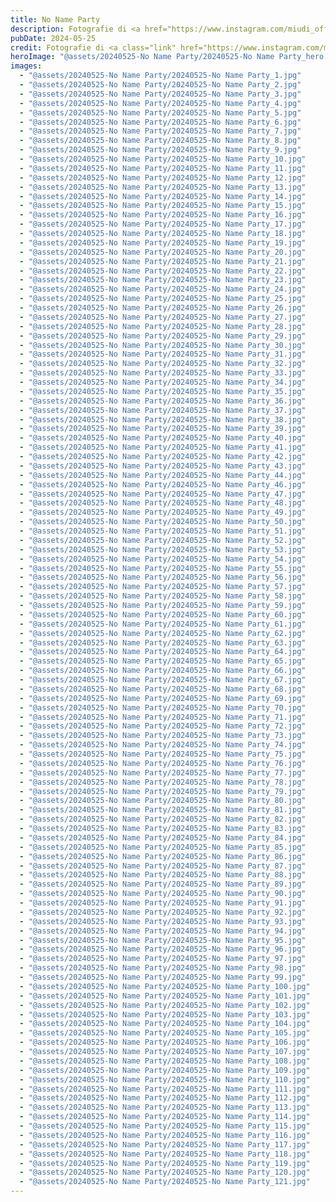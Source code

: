```yaml
---
title: No Name Party
description: Fotografie di <a href="https://www.instagram.com/miudi_official_ph/">@miudi_official_ph</a>
pubDate: 2024-05-25
credit: Fotografie di <a class="link" href="https://www.instagram.com/miudi_official_ph/">@miudi_official_ph</a>
heroImage: "@assets/20240525-No Name Party/20240525-No Name Party_hero.jpg"
images:
  - "@assets/20240525-No Name Party/20240525-No Name Party_1.jpg"
  - "@assets/20240525-No Name Party/20240525-No Name Party_2.jpg"
  - "@assets/20240525-No Name Party/20240525-No Name Party_3.jpg"
  - "@assets/20240525-No Name Party/20240525-No Name Party_4.jpg"
  - "@assets/20240525-No Name Party/20240525-No Name Party_5.jpg"
  - "@assets/20240525-No Name Party/20240525-No Name Party_6.jpg"
  - "@assets/20240525-No Name Party/20240525-No Name Party_7.jpg"
  - "@assets/20240525-No Name Party/20240525-No Name Party_8.jpg"
  - "@assets/20240525-No Name Party/20240525-No Name Party_9.jpg"
  - "@assets/20240525-No Name Party/20240525-No Name Party_10.jpg"
  - "@assets/20240525-No Name Party/20240525-No Name Party_11.jpg"
  - "@assets/20240525-No Name Party/20240525-No Name Party_12.jpg"
  - "@assets/20240525-No Name Party/20240525-No Name Party_13.jpg"
  - "@assets/20240525-No Name Party/20240525-No Name Party_14.jpg"
  - "@assets/20240525-No Name Party/20240525-No Name Party_15.jpg"
  - "@assets/20240525-No Name Party/20240525-No Name Party_16.jpg"
  - "@assets/20240525-No Name Party/20240525-No Name Party_17.jpg"
  - "@assets/20240525-No Name Party/20240525-No Name Party_18.jpg"
  - "@assets/20240525-No Name Party/20240525-No Name Party_19.jpg"
  - "@assets/20240525-No Name Party/20240525-No Name Party_20.jpg"
  - "@assets/20240525-No Name Party/20240525-No Name Party_21.jpg"
  - "@assets/20240525-No Name Party/20240525-No Name Party_22.jpg"
  - "@assets/20240525-No Name Party/20240525-No Name Party_23.jpg"
  - "@assets/20240525-No Name Party/20240525-No Name Party_24.jpg"
  - "@assets/20240525-No Name Party/20240525-No Name Party_25.jpg"
  - "@assets/20240525-No Name Party/20240525-No Name Party_26.jpg"
  - "@assets/20240525-No Name Party/20240525-No Name Party_27.jpg"
  - "@assets/20240525-No Name Party/20240525-No Name Party_28.jpg"
  - "@assets/20240525-No Name Party/20240525-No Name Party_29.jpg"
  - "@assets/20240525-No Name Party/20240525-No Name Party_30.jpg"
  - "@assets/20240525-No Name Party/20240525-No Name Party_31.jpg"
  - "@assets/20240525-No Name Party/20240525-No Name Party_32.jpg"
  - "@assets/20240525-No Name Party/20240525-No Name Party_33.jpg"
  - "@assets/20240525-No Name Party/20240525-No Name Party_34.jpg"
  - "@assets/20240525-No Name Party/20240525-No Name Party_35.jpg"
  - "@assets/20240525-No Name Party/20240525-No Name Party_36.jpg"
  - "@assets/20240525-No Name Party/20240525-No Name Party_37.jpg"
  - "@assets/20240525-No Name Party/20240525-No Name Party_38.jpg"
  - "@assets/20240525-No Name Party/20240525-No Name Party_39.jpg"
  - "@assets/20240525-No Name Party/20240525-No Name Party_40.jpg"
  - "@assets/20240525-No Name Party/20240525-No Name Party_41.jpg"
  - "@assets/20240525-No Name Party/20240525-No Name Party_42.jpg"
  - "@assets/20240525-No Name Party/20240525-No Name Party_43.jpg"
  - "@assets/20240525-No Name Party/20240525-No Name Party_44.jpg"
  - "@assets/20240525-No Name Party/20240525-No Name Party_46.jpg"
  - "@assets/20240525-No Name Party/20240525-No Name Party_47.jpg"
  - "@assets/20240525-No Name Party/20240525-No Name Party_48.jpg"
  - "@assets/20240525-No Name Party/20240525-No Name Party_49.jpg"
  - "@assets/20240525-No Name Party/20240525-No Name Party_50.jpg"
  - "@assets/20240525-No Name Party/20240525-No Name Party_51.jpg"
  - "@assets/20240525-No Name Party/20240525-No Name Party_52.jpg"
  - "@assets/20240525-No Name Party/20240525-No Name Party_53.jpg"
  - "@assets/20240525-No Name Party/20240525-No Name Party_54.jpg"
  - "@assets/20240525-No Name Party/20240525-No Name Party_55.jpg"
  - "@assets/20240525-No Name Party/20240525-No Name Party_56.jpg"
  - "@assets/20240525-No Name Party/20240525-No Name Party_57.jpg"
  - "@assets/20240525-No Name Party/20240525-No Name Party_58.jpg"
  - "@assets/20240525-No Name Party/20240525-No Name Party_59.jpg"
  - "@assets/20240525-No Name Party/20240525-No Name Party_60.jpg"
  - "@assets/20240525-No Name Party/20240525-No Name Party_61.jpg"
  - "@assets/20240525-No Name Party/20240525-No Name Party_62.jpg"
  - "@assets/20240525-No Name Party/20240525-No Name Party_63.jpg"
  - "@assets/20240525-No Name Party/20240525-No Name Party_64.jpg"
  - "@assets/20240525-No Name Party/20240525-No Name Party_65.jpg"
  - "@assets/20240525-No Name Party/20240525-No Name Party_66.jpg"
  - "@assets/20240525-No Name Party/20240525-No Name Party_67.jpg"
  - "@assets/20240525-No Name Party/20240525-No Name Party_68.jpg"
  - "@assets/20240525-No Name Party/20240525-No Name Party_69.jpg"
  - "@assets/20240525-No Name Party/20240525-No Name Party_70.jpg"
  - "@assets/20240525-No Name Party/20240525-No Name Party_71.jpg"
  - "@assets/20240525-No Name Party/20240525-No Name Party_72.jpg"
  - "@assets/20240525-No Name Party/20240525-No Name Party_73.jpg"
  - "@assets/20240525-No Name Party/20240525-No Name Party_74.jpg"
  - "@assets/20240525-No Name Party/20240525-No Name Party_75.jpg"
  - "@assets/20240525-No Name Party/20240525-No Name Party_76.jpg"
  - "@assets/20240525-No Name Party/20240525-No Name Party_77.jpg"
  - "@assets/20240525-No Name Party/20240525-No Name Party_78.jpg"
  - "@assets/20240525-No Name Party/20240525-No Name Party_79.jpg"
  - "@assets/20240525-No Name Party/20240525-No Name Party_80.jpg"
  - "@assets/20240525-No Name Party/20240525-No Name Party_81.jpg"
  - "@assets/20240525-No Name Party/20240525-No Name Party_82.jpg"
  - "@assets/20240525-No Name Party/20240525-No Name Party_83.jpg"
  - "@assets/20240525-No Name Party/20240525-No Name Party_84.jpg"
  - "@assets/20240525-No Name Party/20240525-No Name Party_85.jpg"
  - "@assets/20240525-No Name Party/20240525-No Name Party_86.jpg"
  - "@assets/20240525-No Name Party/20240525-No Name Party_87.jpg"
  - "@assets/20240525-No Name Party/20240525-No Name Party_88.jpg"
  - "@assets/20240525-No Name Party/20240525-No Name Party_89.jpg"
  - "@assets/20240525-No Name Party/20240525-No Name Party_90.jpg"
  - "@assets/20240525-No Name Party/20240525-No Name Party_91.jpg"
  - "@assets/20240525-No Name Party/20240525-No Name Party_92.jpg"
  - "@assets/20240525-No Name Party/20240525-No Name Party_93.jpg"
  - "@assets/20240525-No Name Party/20240525-No Name Party_94.jpg"
  - "@assets/20240525-No Name Party/20240525-No Name Party_95.jpg"
  - "@assets/20240525-No Name Party/20240525-No Name Party_96.jpg"
  - "@assets/20240525-No Name Party/20240525-No Name Party_97.jpg"
  - "@assets/20240525-No Name Party/20240525-No Name Party_98.jpg"
  - "@assets/20240525-No Name Party/20240525-No Name Party_99.jpg"
  - "@assets/20240525-No Name Party/20240525-No Name Party_100.jpg"
  - "@assets/20240525-No Name Party/20240525-No Name Party_101.jpg"
  - "@assets/20240525-No Name Party/20240525-No Name Party_102.jpg"
  - "@assets/20240525-No Name Party/20240525-No Name Party_103.jpg"
  - "@assets/20240525-No Name Party/20240525-No Name Party_104.jpg"
  - "@assets/20240525-No Name Party/20240525-No Name Party_105.jpg"
  - "@assets/20240525-No Name Party/20240525-No Name Party_106.jpg"
  - "@assets/20240525-No Name Party/20240525-No Name Party_107.jpg"
  - "@assets/20240525-No Name Party/20240525-No Name Party_108.jpg"
  - "@assets/20240525-No Name Party/20240525-No Name Party_109.jpg"
  - "@assets/20240525-No Name Party/20240525-No Name Party_110.jpg"
  - "@assets/20240525-No Name Party/20240525-No Name Party_111.jpg"
  - "@assets/20240525-No Name Party/20240525-No Name Party_112.jpg"
  - "@assets/20240525-No Name Party/20240525-No Name Party_113.jpg"
  - "@assets/20240525-No Name Party/20240525-No Name Party_114.jpg"
  - "@assets/20240525-No Name Party/20240525-No Name Party_115.jpg"
  - "@assets/20240525-No Name Party/20240525-No Name Party_116.jpg"
  - "@assets/20240525-No Name Party/20240525-No Name Party_117.jpg"
  - "@assets/20240525-No Name Party/20240525-No Name Party_118.jpg"
  - "@assets/20240525-No Name Party/20240525-No Name Party_119.jpg"
  - "@assets/20240525-No Name Party/20240525-No Name Party_120.jpg"
  - "@assets/20240525-No Name Party/20240525-No Name Party_121.jpg"
---
```

